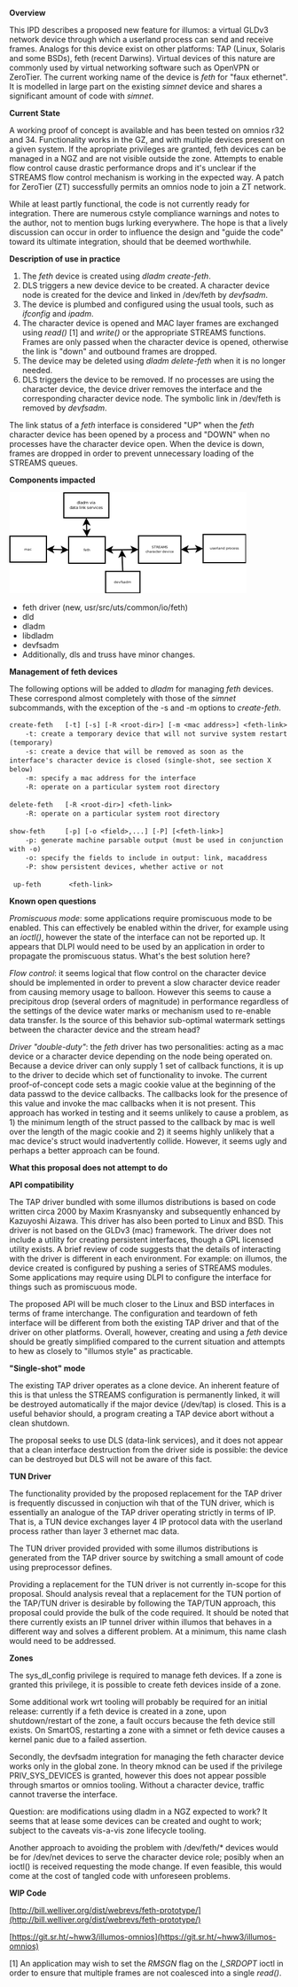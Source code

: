 **Overview**

This IPD describes a proposed new feature for illumos: a virtual GLDv3 network device through which a userland process can send and receive frames. Analogs for this device exist on other platforms: TAP (Linux, Solaris and some BSDs), feth (recent Darwins). Virtual devices of this nature are commonly used by virtual networking software such as OpenVPN or ZeroTier. The current working name of the device is _feth_ for "faux ethernet". It is modelled in large part on the  existing _simnet_ device and shares a significant amount of code with _simnet_.

**Current State**

A working proof of concept is available and has been tested on omnios r32 and 34. Functionality works in the GZ, and with multiple devices present on a given system. If the apropriate privileges are granted, feth devices can be managed in a NGZ and are not visible outside the zone. Attempts to enable flow control cause drastic performance drops and it's unclear if the STREAMS flow control mechanism is working in the expected way. A patch for ZeroTier (ZT) successfully permits an omnios node to join a ZT network.

While at least partly functional, the code is not currently ready for integration. There are numerous cstyle compliance warnings and notes to the author, not to mention bugs lurking everywhere. The hope is that a lively discussion can occur in order to influence the design and "guide the code" toward its ultimate integration, should that be deemed worthwhile.

**Description of use in practice**

1.  The _feth_ device is created using _dladm create-feth_.
2.  DLS triggers a new device device to be created. A character device node is created for the device and linked in /dev/feth by _devfsadm_.
3.  The device is plumbed and configured using the usual tools, such as _ifconfig_ and _ipadm_.
4.  The character device is opened and MAC layer frames are exchanged using _read()_ \[1\] and _write()_ or the appropriate STREAMS functions. Frames are only passed when the character device is opened, otherwise the link is "down" and outbound frames are dropped.
5.  The device may be deleted using _dladm delete-feth_ when it is no longer needed.
6.  DLS triggers the device to be removed. If no processes are using the character device, the device driver removes the interface and the corresponding character device node. The symbolic link in /dev/feth is removed by _devfsadm_.

The link status of a _feth_ interface is considered "UP" when the _feth_ character device has been opened by a process and "DOWN" when no processes have the character device open. When the device is down, frames are dropped in order to prevent unnecessary loading of the STREAMS queues.

**Components impacted**

 ![](image.png) 

*   feth driver (new, usr/src/uts/common/io/feth)
*   dld
*   dladm
*   libdladm
*   devfsadm
*   Additionally, dls and truss have minor changes.

**Management of feth devices**

The following options will be added to _dladm_ for managing _feth_ devices. These correspond almost completely with those of the _simnet_ subcommands, with the exception of the -s and -m options to _create-feth_.

    create-feth   [-t] [-s] [-R <root-dir>] [-m <mac address>] <feth-link>
        -t: create a temporary device that will not survive system restart (temporary)
        -s: create a device that will be removed as soon as the interface's character device is closed (single-shot, see section X below)
        -m: specify a mac address for the interface
        -R: operate on a particular system root directory

    delete-feth   [-R <root-dir>] <feth-link>
        -R: operate on a particular system root directory

    show-feth     [-p] [-o <field>,...] [-P] [<feth-link>]
        -p: generate machine parsable output (must be used in conjunction with -o)
        -o: specify the fields to include in output: link, macaddress
        -P: show persistent devices, whether active or not

     up-feth       <feth-link>

**Known open questions**

_Promiscuous mode_: some applications require promiscuous mode to be enabled. This can effectively be enabled within the driver, for example using an _ioctl()_, however the state of the interface can not be reported up. It appears that DLPI would need to be used by an application in order to propagate the promiscuous status. What's the best solution here?

_Flow control_: it seems logical that flow control on the character device should be implemented in order to prevent a slow character device reader from causing memory usage to balloon. However this seems to cause a precipitous drop (several orders of magnitude) in performance regardless of the settings of the device water marks or mechanism used to re-enable data transfer. Is the source of this behavior sub-optimal watermark settings between the character device and the stream head?

_Driver "double-duty"_: the _feth_ driver has two personalities: acting as a mac device or a character device depending on the node being operated on. Because a device driver can only supply 1 set of callback functions, it is up to the driver to decide which set of functionality to invoke. The current proof-of-concept code sets a magic cookie value at the beginning of the data passwd to the device callbacks. The callbacks look for the presence of this value and invoke the mac callbacks when it is not present. This approach has worked in testing and it seems unlikely to cause a problem, as 1) the minimum length of the struct passed to the callback by mac is well over the length of the magic cookie and 2) it seems highly unlikely that a mac device's struct would inadvertently collide. However, it seems ugly and perhaps a better approach can be found.

**What this proposal does not attempt to do**

**API compatibility**

The TAP driver bundled with some illumos distributions is based on code written circa 2000 by Maxim Krasnyansky and subsequently enhanced by Kazuyoshi Aizawa. This driver has also been ported to Linux and BSD. This driver is not based on the GLDv3 (mac) framework. The driver does not include a utility for creating persistent interfaces, though a GPL licensed utility exists. A brief review of code suggests that the details of interacting with the driver is different in each environment. For example: on illumos, the device created is configured by pushing a series of STREAMS modules. Some applications may require using DLPI to configure the interface for things such as promiscuous mode.

The proposed API will be much closer to the Linux and BSD interfaces in terms of frame interchange. The configuration and teardown of feth interface will be different from both the existing TAP driver and that of the driver on other platforms. Overall, however, creating and using a _feth_ device should be greatly simplified compared to the current situation and attempts to hew as closely to "illumos style" as practicable.

**"Single-shot" mode**

The existing TAP driver operates as a clone device. An inherent feature of this is that unless the STREAMS configuration is permanently linked, it will be destroyed automatically if the major device (/dev/tap) is closed. This is a useful behavior should, a program creating a TAP device abort without a clean shutdown.

The proposal seeks to use DLS (data-link services), and it does not appear that a clean interface destruction from the driver side is possible: the device can be destroyed but DLS will not be aware of this fact.

**TUN Driver**

The functionality provided by the proposed replacement for the TAP driver is frequently discussed in conjuction wih that of the TUN driver, which is essentially an analogue of the TAP driver operating strictly in terms of IP. That is, a TUN device exchanges layer 4 IP protocol data with the userland process rather than layer 3 ethernet mac data.

The TUN driver provided provided with some illumos distributions is generated from the TAP driver source by switching a small amount of code using preprocessor defines.

Providing a replacement for the TUN driver is not currently in-scope for this proposal. Should analysis reveal that a replacement for the TUN portion of the TAP/TUN driver is desirable by following the TAP/TUN approach, this proposal could provide the bulk of the code required. It should be noted that there currently exists an IP tunnel driver within illumos that behaves in a different way and solves a different problem. At a minimum, this name clash would need to be addressed.

**Zones**

The sys\_dl\_config privilege is required to manage feth devices. If a zone is granted this privilege, it is possible to create feth devices inside of a zone.

Some additional work wrt tooling will probably be required for an initial release: currently if a feth device is created in a zone, upon shutdown/restart of the zone, a fault occurs because the feth device still exists. On SmartOS, restarting a zone with a simnet or feth device causes a kernel panic due to a failed assertion.

Secondly, the devfsadm integration for managing the feth character device works only in the global zone. In theory mknod can be used if the privilege PRIV\_SYS\_DEVICES is granted, however this does not appear possible through smartos or omnios tooling. Without a character device, traffic cannot traverse the interface.

Question: are modifications using dladm in a NGZ expected to work? It seems that at lease some devices can be created and ought to work; subject to the caveats vis-a-vis zone lifecycle tooling.

Another approach to avoiding the problem with /dev/feth/\* devices would be for /dev/net devices to serve the character device role; posibly when an ioctl() is received requesting the mode change. If even feasible, this would come at the cost of tangled code with unforeseen problems.

**WIP Code**

[http://bill.welliver.org/dist/webrevs/feth-prototype/](http://bill.welliver.org/dist/webrevs/feth-prototype/)

[https://git.sr.ht/~hww3/illumos-omnios](https://git.sr.ht/~hww3/illumos-omnios)

\[1\] An application may wish to set the _RMSGN_ flag on the _I\_SRDOPT_ ioctl in order to ensure that multiple frames are not coalesced into a single _read()_.
